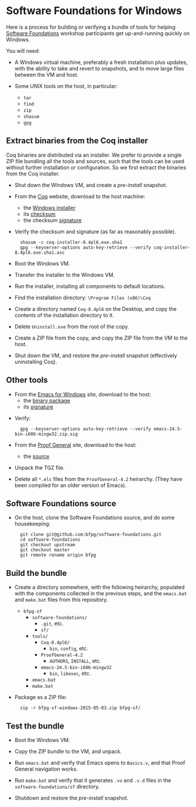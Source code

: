 # Software Foundations for Windows

Here is a process for building or verifying a bundle of tools
for helping [Software Foundations][SF] workshop participants
get up-and-running quickly on Windows.

[SF]: http://www.cis.upenn.edu/~bcpierce/sf/current/index.html

You will need:

- A Windows virtual machine, preferably a fresh installation
  plus updates, with the ability to take and revert to
  snapshots, and to move large files between the VM and host.

- Some UNIX tools on the host, in particular:
    - `tar`
    - `find`
    - `zip`
    - `shasum`
    - `gpg`

## Extract binaries from the Coq installer

Coq binaries are distributed via an installer. We prefer to
provide a single ZIP file bundling all the tools and sources,
such that the tools can be used without further installation
or configuration. So we first extract the binaries from the
Coq installer.

- Shut down the Windows VM, and create a _pre-install_ snapshot.

- From the [Coq][] website, download to the host machine:
    - the [Windows installer][coq-installer]
    - its [checksum][coq-checksum]
    - the checksum [signature][coq-sig]

[Coq]: https://coq.inria.fr/
[coq-installer]: https://coq.inria.fr/distrib/V8.4pl6/files/coq-installer-8.4pl6.exe
[coq-checksum]: https://coq.inria.fr/distrib/V8.4pl6/files/coq-installer-8.4pl6.exe.sha1
[coq-sig]: https://coq.inria.fr/distrib/V8.4pl6/files/coq-installer-8.4pl6.exe.sha1.asc

- Verify the checksum and signature (as far as reasonably possible).

        shasum -c coq-installer-8.4pl6.exe.sha1
        gpg --keyserver-options auto-key-retrieve --verify coq-installer-8.4pl6.exe.sha1.asc

- Boot the Windows VM.

- Transfer the installer to the Windows VM.

- Run the installer, installing all components to default locations.

- Find the installation directory: `\Program Files (x86)\Coq`

- Create a directory named `Coq-8.4pl6` on the Desktop, and copy
  the contents of the installation directory to it.

- Delete `Uninstall.exe` from the root of the copy.

- Create a ZIP file from the copy, and copy the ZIP file from
  the VM to the host.

- Shut down the VM, and restore the _pre-install_ snapshot
  (effectively uninstalling Coq).

## Other tools

- From the [Emacs for Windows][Emacs] site, download to the host:
    - the [binary package][emacs-zip]
    - its [signature][emacs-sig]

[Emacs]: https://ftp.gnu.org/gnu/emacs/windows/
[emacs-zip]: https://ftp.gnu.org/gnu/emacs/windows/emacs-24.5-bin-i686-mingw32.zip
[emacs-sig]: https://ftp.gnu.org/gnu/emacs/windows/emacs-24.5-bin-i686-mingw32.zip.sig

- Verify:

        gpg --keyserver-options auto-key-retrieve --verify emacs-24.5-bin-i686-mingw32.zip.sig

- From the [Proof General][PG] site, download to the host:
    - the [source][pg-source]

[PG]: http://proofgeneral.inf.ed.ac.uk/
[pg-source]: http://proofgeneral.inf.ed.ac.uk/releases/ProofGeneral-4.2.tgz

- Unpack the TGZ file.

- Delete all `*.elc` files from the `ProofGeneral-4.2` heirarchy.
  (They have been compiled for an older version of Emacs).

## Software Foundations source

- On the host, clone the Software Foundations source, and do
  some housekeeping:

        git clone git@github.com:bfpg/software-foundations.git
        cd software-foundations
        git checkout upstream
        git checkout master
        git remote rename origin bfpg

## Build the bundle

- Create a directory somewhere, with the following heirarchy,
  populated with the components collected in the previous steps,
  and the `emacs.bat` and `make.bat` files from this repository.

    - `bfpg-sf`
        - `software-foundations/`
            - `.git`, etc.
            - `sf/`
        - `tools/`
            - `Coq-8.4pl6/`
                - `bin`, `config`, etc.
            - `ProofGeneral-4.2`
                - `AUTHORS`, `INSTALL`, etc.
            - `emacs-24.5-bin-i686-mingw32`
                - `bin`, `libexec`, etc.
        - `emacs.bat`
        - `make.bat`

- Package as a ZIP file:

        zip -r bfpg-sf-windows-2015-05-03.zip bfpg-sf/

## Test the bundle

- Boot the Windows VM.

- Copy the ZIP bundle to the VM, and unpack.

- Run `emacs.bat` and verify that Emacs opens to `Basics.v`, and
  that Proof General navigation works.

- Run `make.bat` and verify that it generates `.vo` and `.v.d` files
  in the `software-foundations/sf` directory.

- Shutdown and restore the _pre-install_ snapshot.
